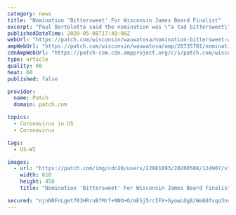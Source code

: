 ```yaml
---
category: news
title: "Nomination 'Bittersweet' For Wisconsin James Beard Finalist"
excerpt: "Paul Bartolotta said the nomination was \"a tad bittersweet\" after he lost his brother Joe about a year ago, he said."
publishedDateTime: 2020-05-08T17:49:00Z
webUrl: "https://patch.com/wisconsin/wauwatosa/nomination-bittersweet-wisconsin-james-beard-finalist"
ampWebUrl: "https://patch.com/wisconsin/wauwatosa/amp/28735701/nomination-bittersweet-wisconsin-james-beard-finalist"
cdnAmpWebUrl: "https://patch-com.cdn.ampproject.org/c/s/patch.com/wisconsin/wauwatosa/amp/28735701/nomination-bittersweet-wisconsin-james-beard-finalist"
type: article
quality: 60
heat: 60
published: false

provider:
  name: Patch
  domain: patch.com

topics:
  - Coronavirus in US
  - Coronavirus

tags:
  - US-WI

images:
  - url: "https://patch.com/img/cdn20/users/22881893/20200508/124907/styles/patch_image/public/bartolotta-wauwatosa___08124657726.jpg?width=984"
    width: 610
    height: 458
    title: "Nomination 'Bittersweet' For Wisconsin James Beard Finalist"

secured: "njnNRFnLget703HRruBfMrf+NNO+O/mESj5rcIFX+GyowLOg8/We60fxqo3nvwzGB5zsjwjvzZjUx4x9AO0irdPdB11AJhht5/2/4AOkTJtXMWUlhnjFo7khKXcHIlNTvAUkx9D83BwUe98lO5bwifFDEc2om/wVlATS59DziqqQFIu2Vg/+nW8YPj5bIMSO42RLgWjy2MnDtwZC8ka690vgw2qpbmILqEpVTpYd5KmpJE+4mxxTt0lX+Sbo/x1+01vVM18+dVxNSBSIn19Zp1OEtkQ8dI/c6nsO7bq0xu6DOA+7LpHYYkgwtXw+kBNd;kVmovalsmh9rqp5vqWSsWQ=="
---
```


